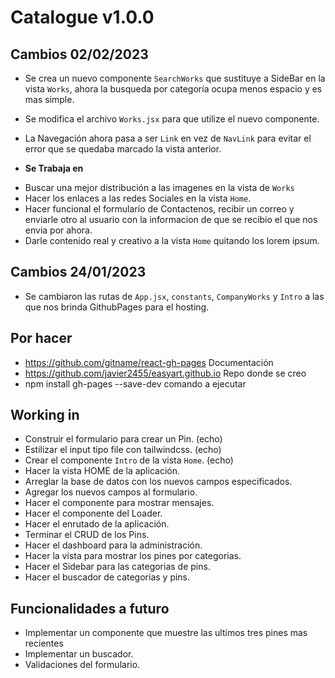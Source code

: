 # Catalogue v1.0.0

## Cambios 02/02/2023
- Se crea un nuevo componente `SearchWorks` que sustituye a SideBar en la vista `Works`, ahora la busqueda por categoría ocupa menos espacio y es mas simple.
- Se modifica el archivo `Works.jsx` para que utilize el nuevo componente.
- La Navegación ahora pasa a ser `Link` en vez de `NavLink` para evitar el error que se quedaba marcado la vista anterior.

- **Se Trabaja en**
* Buscar una mejor distribución a las imagenes en la vista de `Works`
* Hacer los enlaces a las redes Sociales en la vista `Home`.
* Hacer funcional el formulario de Contactenos, recibir un correo y enviarle otro al usuario con la informacion de que se recibio el que nos envia por ahora.
* Darle contenido real y creativo a la vista `Home` quitando los lorem ipsum.

## Cambios 24/01/2023
- Se cambiaron las rutas de `App.jsx`, `constants`, `CompanyWorks` y `Intro` a las que nos brinda GithubPages para el hosting. 

## Por hacer
- https://github.com/gitname/react-gh-pages Documentación
- https://github.com/javier2455/easyart.github.io Repo donde se creo
- npm install gh-pages --save-dev comando a ejecutar

## Working in
- Construir el formulario para crear un Pin. (echo)
- Estilizar el input tipo file con tailwindcss. (echo)
- Crear el componente `Intro` de la vista `Home`. (echo)
- Hacer la vista HOME de la aplicación.
- Arreglar la base de datos con los nuevos campos especificados.
- Agregar los nuevos campos al formulario.
- Hacer el componente para mostrar mensajes. 
- Hacer el componente del Loader.
- Hacer el enrutado de la aplicación.
- Terminar el CRUD de los Pins.
- Hacer el dashboard para la administración.
- Hacer la vista para mostrar los pines por categorias.
- Hacer el Sidebar para las categorias de pins.
- Hacer el buscador de categorias y pins.

## Funcionalidades a futuro
- Implementar un componente que muestre las ultimos tres pines mas recientes
- Implementar un buscador.
- Validaciones del formulario.
